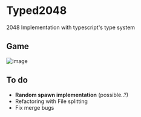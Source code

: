 # Typed2048

2048 Implementation with typescript's type system

## Game

![image](https://user-images.githubusercontent.com/34784356/201922053-7097c7d6-4e0f-4ab9-a301-640a11d29b64.png)

## To do
- **Random spawn implementation** (possible..?)
- Refactoring with File splitting
- Fix merge bugs